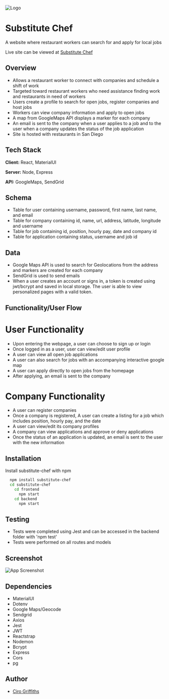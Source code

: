 
![Logo](https://live.staticflickr.com/65535/51335673305_203d5fdd33_w.jpg)

# Substitute Chef

A website where restaurant workers can search for and apply for local jobs

Live site can be viewed at [Substitute Chef](https://subchef.surge.sh/)

## Overview

- Allows a restaurant worker to connect with companies and schedule a shift of work
- Targeted toward restaurant workers who need assistance finding work and restaurants in need of workers
- Users create a profile to search for open jobs, register companies and host jobs
- Workers can view company information and apply to open jobs
- A map from GoogleMaps API displays a marker for each company
- An email is sent to the company when a user applies to a job and to the user when a company updates the status of the job application
- Site is hosted with restaurants in San Diego

## Tech Stack

**Client:** React, MaterialUI

**Server:** Node, Express

**API:** GoogleMaps, SendGrid

## Schema
- Table for user containing username, password, first name, last name, and email
- Table for company containing id, name, url, address, latitude, longitude and username
- Table for job containing id, position, hourly pay, date and company id
- Table for application containing status, username and job id

## Data
- Google Maps API is used to search for Geolocations from the address and markers are created for each company
- SendGrid is used to send emails
- When a user creates an account or signs in, a token is created using jwt/bcrypt and saved in local storage. The user is able to view personalized pages with a valid token.

## Functionality/User Flow

# User Functionality
- Upon entering the webpage, a user can choose to sign up or login
- Once logged in as a user, user can view/edit user profile
- A user can view all open job applications
- A user can also search for jobs with an accompanying interactive google map
- A user can apply directly to open jobs from the homepage
- After applying, an email is sent to the company

# Company Functionality
- A user can register companies
- Once a company is registered, A user can create a listing for a job which includes position, hourly pay, and the date
- A user can view/edit its company profiles
- A company can view applications and approve or deny applications
- Once the status of an application is updated, an email is sent to the user with the new information

## Installation

Install substitute-chef with npm

```bash
  npm install substitute-chef
  cd substitute-chef
    cd frontend
      npm start
    cd backend
      npm start
```
    
## Testing

- Tests were completed using Jest and can be accessed in the backend folder with 'npm test'
- Tests were performed on all routes and models

## Screenshot

![App Screenshot](https://live.staticflickr.com/65535/51332389411_4158ed5822_o.png)

## Dependencies

- MaterialUI
- Dotenv
- Google Maps/Geocode
- Sendgrid
- Axios
- Jest 
- JWT
- Reactstrap
- Nodemon
- Bcrypt
- Express
- Cors
- pg

## Author

- [Ciro Griffiths](https://www.github.com/Ciro1690)